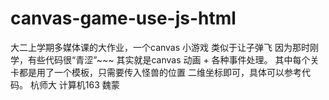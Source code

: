 # canvas-game-use-js-html
大二上学期多媒体课的大作业，一个canvas 小游戏  类似于让子弹飞 因为那时刚学，有些代码很“青涩”~~~
其实就是canvas 动画 + 各种事件处理。
其中每个关卡都是用了一个模板，只需要传入怪兽的位置 二维坐标即可，具体可以参考代码。
杭师大 计算机163 魏蒙
